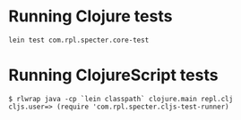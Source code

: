 # Running Clojure tests

```
lein test com.rpl.specter.core-test
```

# Running ClojureScript tests

```
$ rlwrap java -cp `lein classpath` clojure.main repl.clj
cljs.user=> (require 'com.rpl.specter.cljs-test-runner)
```
